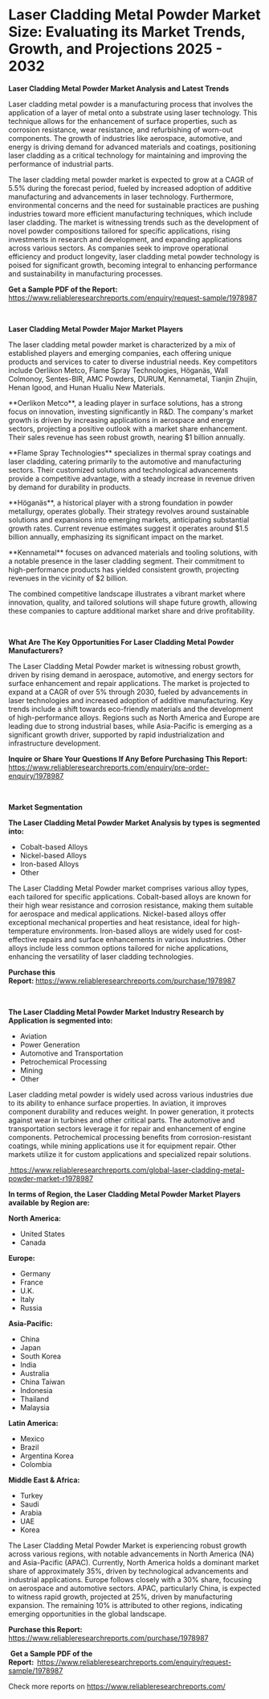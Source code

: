 <p><h1>Laser Cladding Metal Powder Market Size: Evaluating its Market Trends, Growth, and Projections 2025 - 2032</h1></p><p><strong>Laser Cladding Metal Powder Market Analysis and Latest Trends</strong></p>
<p><p>Laser cladding metal powder is a manufacturing process that involves the application of a layer of metal onto a substrate using laser technology. This technique allows for the enhancement of surface properties, such as corrosion resistance, wear resistance, and refurbishing of worn-out components. The growth of industries like aerospace, automotive, and energy is driving demand for advanced materials and coatings, positioning laser cladding as a critical technology for maintaining and improving the performance of industrial parts.</p><p>The laser cladding metal powder market is expected to grow at a CAGR of 5.5% during the forecast period, fueled by increased adoption of additive manufacturing and advancements in laser technology. Furthermore, environmental concerns and the need for sustainable practices are pushing industries toward more efficient manufacturing techniques, which include laser cladding. The market is witnessing trends such as the development of novel powder compositions tailored for specific applications, rising investments in research and development, and expanding applications across various sectors. As companies seek to improve operational efficiency and product longevity, laser cladding metal powder technology is poised for significant growth, becoming integral to enhancing performance and sustainability in manufacturing processes.</p></p>
<p><strong>Get a Sample PDF of the Report:&nbsp;</strong> <a href="https://www.reliableresearchreports.com/enquiry/request-sample/1978987?utm_campaign=1720&utm_medium=2&utm_source=Github&utm_content=ia&utm_term=28032025&utm_id=laser-cladding-metal-powder">https://www.reliableresearchreports.com/enquiry/request-sample/1978987</a></p>
<p>&nbsp;</p>
<p><strong>Laser Cladding Metal Powder Major Market Players</strong></p>
<p><p>The laser cladding metal powder market is characterized by a mix of established players and emerging companies, each offering unique products and services to cater to diverse industrial needs. Key competitors include Oerlikon Metco, Flame Spray Technologies, Höganäs, Wall Colmonoy, Sentes-BIR, AMC Powders, DURUM, Kennametal, Tianjin Zhujin, Henan Igood, and Hunan Hualiu New Materials.</p><p>**Oerlikon Metco**, a leading player in surface solutions, has a strong focus on innovation, investing significantly in R&D. The company's market growth is driven by increasing applications in aerospace and energy sectors, projecting a positive outlook with a market share enhancement. Their sales revenue has seen robust growth, nearing $1 billion annually.</p><p>**Flame Spray Technologies** specializes in thermal spray coatings and laser cladding, catering primarily to the automotive and manufacturing sectors. Their customized solutions and technological advancements provide a competitive advantage, with a steady increase in revenue driven by demand for durability in products.</p><p>**Höganäs**, a historical player with a strong foundation in powder metallurgy, operates globally. Their strategy revolves around sustainable solutions and expansions into emerging markets, anticipating substantial growth rates. Current revenue estimates suggest it operates around $1.5 billion annually, emphasizing its significant impact on the market.</p><p>**Kennametal** focuses on advanced materials and tooling solutions, with a notable presence in the laser cladding segment. Their commitment to high-performance products has yielded consistent growth, projecting revenues in the vicinity of $2 billion.</p><p>The combined competitive landscape illustrates a vibrant market where innovation, quality, and tailored solutions will shape future growth, allowing these companies to capture additional market share and drive profitability.</p></p>
<p>&nbsp;</p>
<p><strong>What Are The Key Opportunities For Laser Cladding Metal Powder Manufacturers?</strong></p>
<p><p>The Laser Cladding Metal Powder market is witnessing robust growth, driven by rising demand in aerospace, automotive, and energy sectors for surface enhancement and repair applications. The market is projected to expand at a CAGR of over 5% through 2030, fueled by advancements in laser technologies and increased adoption of additive manufacturing. Key trends include a shift towards eco-friendly materials and the development of high-performance alloys. Regions such as North America and Europe are leading due to strong industrial bases, while Asia-Pacific is emerging as a significant growth driver, supported by rapid industrialization and infrastructure development.</p></p>
<p><strong>Inquire or Share Your Questions If Any Before Purchasing This Report:</strong> <a href="https://www.reliableresearchreports.com/enquiry/pre-order-enquiry/1978987?utm_campaign=1720&utm_medium=2&utm_source=Github&utm_content=ia&utm_term=28032025&utm_id=laser-cladding-metal-powder">https://www.reliableresearchreports.com/enquiry/pre-order-enquiry/1978987</a></p>
<p>&nbsp;</p>
<p><strong>Market Segmentation</strong></p>
<p><strong>The Laser Cladding Metal Powder Market Analysis by types is segmented into:</strong></p>
<p><ul><li>Cobalt-based Alloys</li><li>Nickel-based Alloys</li><li>Iron-based Alloys</li><li>Other</li></ul></p>
<p><p>The Laser Cladding Metal Powder market comprises various alloy types, each tailored for specific applications. Cobalt-based alloys are known for their high wear resistance and corrosion resistance, making them suitable for aerospace and medical applications. Nickel-based alloys offer exceptional mechanical properties and heat resistance, ideal for high-temperature environments. Iron-based alloys are widely used for cost-effective repairs and surface enhancements in various industries. Other alloys include less common options tailored for niche applications, enhancing the versatility of laser cladding technologies.</p></p>
<p><strong>Purchase this Report:&nbsp;</strong><a href="https://www.reliableresearchreports.com/purchase/1978987?utm_campaign=1720&utm_medium=2&utm_source=Github&utm_content=ia&utm_term=28032025&utm_id=laser-cladding-metal-powder">https://www.reliableresearchreports.com/purchase/1978987</a></p>
<p>&nbsp;</p>
<p><strong>The Laser Cladding Metal Powder Market Industry Research by Application is segmented into:</strong></p>
<p><ul><li>Aviation</li><li>Power Generation</li><li>Automotive and Transportation</li><li>Petrochemical Processing</li><li>Mining</li><li>Other</li></ul></p>
<p><p>Laser cladding metal powder is widely used across various industries due to its ability to enhance surface properties. In aviation, it improves component durability and reduces weight. In power generation, it protects against wear in turbines and other critical parts. The automotive and transportation sectors leverage it for repair and enhancement of engine components. Petrochemical processing benefits from corrosion-resistant coatings, while mining applications use it for equipment repair. Other markets utilize it for custom applications and specialized repair solutions.</p></p>
<p><a href="https://www.reliableresearchreports.com/global-laser-cladding-metal-powder-market-r1978987?utm_campaign=1720&utm_medium=2&utm_source=Github&utm_content=ia&utm_term=28032025&utm_id=laser-cladding-metal-powder">&nbsp;https://www.reliableresearchreports.com/global-laser-cladding-metal-powder-market-r1978987</a></p>
<p><strong>In terms of Region, the Laser Cladding Metal Powder Market Players available by Region are:</strong></p>
<p>
    <p> <strong> North America: </strong>
        <ul>
            <li>United States</li>
            <li>Canada</li>
        </ul>
        </p> 
    <p> <strong> Europe: </strong>
        <ul>
            <li>Germany</li>
            <li>France</li>
            <li>U.K.</li>
            <li>Italy</li>
            <li>Russia</li>
        </ul>
        </p> 
    <p> <strong> Asia-Pacific: </strong>
        <ul>
            <li>China</li>
            <li>Japan</li>
            <li>South Korea</li>
            <li>India</li>
            <li>Australia</li>
            <li>China Taiwan</li>
            <li>Indonesia</li>
            <li>Thailand</li>
            <li>Malaysia</li>
        </ul>
        </p> 
    <p> <strong> Latin America: </strong>
        <ul>
            <li>Mexico</li>
            <li>Brazil</li>
            <li>Argentina Korea</li>
            <li>Colombia</li>
        </ul>
        </p> 
    <p> <strong> Middle East & Africa: </strong>
        <ul>
            <li>Turkey</li>
            <li>Saudi</li>
            <li>Arabia</li>
            <li>UAE</li>
            <li>Korea</li>
        </ul>
    </p>
    </p>
<p><p>The Laser Cladding Metal Powder Market is experiencing robust growth across various regions, with notable advancements in North America (NA) and Asia-Pacific (APAC). Currently, North America holds a dominant market share of approximately 35%, driven by technological advancements and industrial applications. Europe follows closely with a 30% share, focusing on aerospace and automotive sectors. APAC, particularly China, is expected to witness rapid growth, projected at 25%, driven by manufacturing expansion. The remaining 10% is attributed to other regions, indicating emerging opportunities in the global landscape.</p></p>
<p><strong>Purchase this Report: </strong><a href="https://www.reliableresearchreports.com/purchase/1978987?utm_campaign=1720&utm_medium=2&utm_source=Github&utm_content=ia&utm_term=28032025&utm_id=laser-cladding-metal-powder">https://www.reliableresearchreports.com/purchase/1978987</a></p>
<p>&nbsp;<strong>Get a Sample PDF of the Report:&nbsp;&nbsp;</strong><a href="https://www.reliableresearchreports.com/enquiry/request-sample/1978987?utm_campaign=1720&utm_medium=2&utm_source=Github&utm_content=ia&utm_term=28032025&utm_id=laser-cladding-metal-powder">https://www.reliableresearchreports.com/enquiry/request-sample/1978987</a></p>
<p><strong></strong></p>
<p>Check more reports on <a href="https://www.reliableresearchreports.com/?utm_campaign=1720&utm_medium=2&utm_source=Github&utm_content=ia&utm_term=28032025&utm_id=laser-cladding-metal-powder">https://www.reliableresearchreports.com/</a></p>